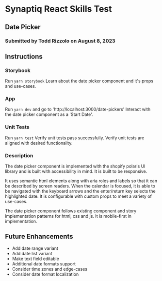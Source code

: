 # Synaptiq React Skills Test

## Date Picker

### Submitted by Todd Rizzolo on August 8, 2023

## Instructions

### Storybook

Run `yarn storybook`
Learn about the date picker component and it's props and use-cases.

### App

Run `yarn dev` and go to 'http://localhost:3000/date-pickers'
Interact with the date picker component as a 'Start Date'.

### Unit Tests

Run `yarn test`
Verify unit tests pass successfully. Verify unit tests are aligned with desired functionality.

### Description

The date picker component is implemented with the shopify polaris UI library and is built with accessibility in mind. It is built to be responsive.

It uses semantic html elements along with aria roles and labels so that it can be described by screen readers. When the calendar is focused, it is able to be navigated with the keyboard arrows and the enter/return key selects the highlighted date. It is configurable with custom props to meet a variety of use-cases.

The date picker component follows existing component and story implementation patterns for html, css and js. It is mobile-first in implementation.

## Future Enhancements

- Add date range variant
- Add date list variant
- Make text field editable
- Additional date formats support
- Consider time zones and edge-cases
- Consider date format localization
